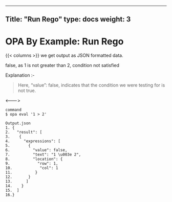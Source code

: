 
---
Title: "Run Rego"
type: docs
weight: 3
---

# OPA By Example: Run Rego

{{< columns >}}
we get output as JSON formatted data.

false, as 1 is not greater than 2, condition not satisfied


Explanation :-
> Here, “value”: false, indicates that the condition we were testing for is not true.


<--->

```rego
command
$ opa eval '1 > 2'

```


```rego
Output.json
1. {				
2.   "result": [
3.    {
4.      "expressions": [
5.        {
6.          "value": false,   	
7.          "text": "1 \u003e 2",
8.          "location": {
9.            "row": 1,
10.            "col": 1
11.          }
12.       }
13.      ]
14.    }
15.  ]
16.}


```
